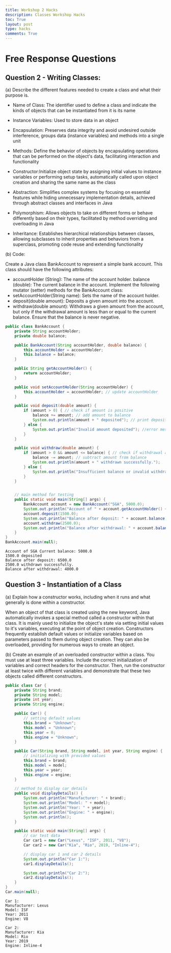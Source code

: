 ```yaml
---
title: Workshop 2 Hacks
description: Classes Workshop Hacks
toc: True
layout: post
type: hacks
comments: True
---
```


# Free Response Questions

## Question 2 - Writing Classes:

(a) Describe the different features needed to create a class and what their purpose is.

- Name of Class: The identifier used to define a class and indicate the kinds of objects that can be instantiated from it is its name

- Instance Variables: Used to store data in an object

- Encapsulation: Preserves data integrity and avoid undesired outside interference, groups data (instance variables) and methods into a single unit

- Methods: Define the behavior of objects by encapsulating operations that can be performed on the object's data, facilitating interaction and functionality

- Constructor:Initialize object state by assigning initial values to instance variables or performing setup tasks, automatically called upon object creation and sharing the same name as the class

- Abstraction: Simplifies complex systems by focusing on essential features while hiding unnecessary implementation details, achieved through abstract classes and interfaces in Java

- Polymorphism: Allows objects to take on different forms or behave differently based on their types, facilitated by method overriding and overloading in Java

- Inheritance: Establishes hierarchical relationships between classes, allowing subclasses to inherit properties and behaviors from a superclass, promoting code reuse and extending functionality

(b) Code:

Create a Java class BankAccount to represent a simple bank account. This class should have the following attributes:
- accountHolder (String): The name of the account holder.
balance (double): The current balance in the account.
Implement the following mutator (setter) methods for the BankAccount class:
- setAccountHolder(String name): Sets the name of the account holder.
- deposit(double amount): Deposits a given amount into the account.
- withdraw(double amount): Withdraws a given amount from the account, but only if the withdrawal amount is less than or equal to the current balance.
Ensure that the balance is never negative.


```java
public class BankAccount {
    private String accountHolder;
    private double balance;

    public BankAccount(String accountHolder, double balance) { 
        this.accountHolder = accountHolder; 
        this.balance = balance; 
    }

    public String getAccountHolder() {
        return accountHolder;
    }

    public void setAccountHolder(String accountHolder) { 
        this.accountHolder = accountHolder; // update accountHolder
    }

    public void deposit(double amount) { 
        if (amount > 0) { // check if amount is positive
            balance += amount; // add amount to balance
            System.out.println(amount + " deposited"); // print deposit message
        } else {
            System.out.println("Invalid amount deposited"); //error message
        }
    }

    public void withdraw(double amount) {
        if (amount > 0 && amount <= balance) { // check if withdrawal amount is positive and less than or equal to balance
            balance -= amount; // subtract amount from balance
            System.out.println(amount + " withdrawn successfully."); 
        } else {
            System.out.println("Insufficient balance or invalid withdrawal amount.");
        }
    }


    // main method for testing
    public static void main(String[] args) {
        BankAccount account = new BankAccount("SGA", 5000.0);
        System.out.println("Account of " + account.getAccountHolder() + " Current balance: " + account.balance );
        account.deposit(1500.0);
        System.out.println("Balance after deposit: " + account.balance);
        account.withdraw(2500.0);
        System.out.println("Balance after withdrawal: " + account.balance);
    }
}
BankAccount.main(null);
```

    Account of SGA Current balance: 5000.0
    1500.0 deposited
    Balance after deposit: 6500.0
    2500.0 withdrawn successfully.
    Balance after withdrawal: 4000.0


## Question 3 - Instantiation of a Class

(a) Explain how a constructor works, including when it runs and what generally is done within a constructor.

When an object of that class is created using the new keyword, Java automatically invokes a special method called a constructor within that class. It is mainly used to initialize the object's state via setting initial values to it's variables, executing at the point of object creation. Constructors frequently establish default values or initialize variables based on parameters passed to them during object creation. They can also be overloaded, providing for numerous ways to create an object.

(b) Create an example of an overloaded constructor within a class. You must use at least three variables. Include the correct initialization of variables and correct headers for the constructor. Then, run the constructor at least twice with different variables and demonstrate that these two objects called different constructors. 


```java
public class Car {
    private String brand;
    private String model;
    private int year;
    private String engine;

    public Car() {
        // setting default values
        this.brand = "Unknown";
        this.model = "Unknown";
        this.year = 0;
        this.engine = "Unknown";
    }

    public Car(String brand, String model, int year, String engine) {
        // initializing with provided values
        this.brand = brand;
        this.model = model;
        this.year = year;
        this.engine = engine;
    }

    // method to display car details
    public void displayDetails() {
        System.out.println("Manufacturer: " + brand);
        System.out.println("Model: " + model);
        System.out.println("Year: " + year);
        System.out.println("Engine: " + engine);
        System.out.println();
    }

    public static void main(String[] args) {
        // car test data
        Car car1 = new Car("Lexus", "ISF", 2011, "V8");
        Car car2 = new Car("Kia", "Rio", 2019, "Inline-4");

        // display car 1 and car 2 details
        System.out.println("Car 1:");
        car1.displayDetails();

        System.out.println("Car 2:");
        car2.displayDetails();
    }
}
Car.main(null);
```

    Car 1:
    Manufacturer: Lexus
    Model: ISF
    Year: 2011
    Engine: V8
    
    Car 2:
    Manufacturer: Kia
    Model: Rio
    Year: 2019
    Engine: Inline-4
    

